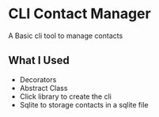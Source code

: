 # CLI Contact Manager

A Basic cli tool to manage contacts

## What I Used

- Decorators
- Abstract Class
- Click library to create the cli
- Sqlite to storage contacts in a sqlite file